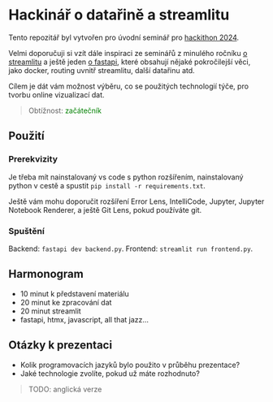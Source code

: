# Hackinář o datařině a streamlitu

Tento repozitář byl vytvořen pro úvodní seminář pro [hackithon 2024](https://hackithon.ujep.cz/).

Velmi doporučuji si vzít dále inspiraci ze seminářů z minulého ročníku [o streamlitu](https://github.com/nexovec/streamlit-workshop) a ještě jeden [o fastapi](https://github.com/nexovec/fastapi-workshop), které obsahují nějaké pokročilejší věci, jako docker, routing uvnitř streamlitu, další datařinu atd.

Cílem je dát vám možnost výběru, co se použitých technologií týče, pro tvorbu online vizualizací dat.

> Obtížnost: <span style='color: green;'>začátečník</span>

## Použití

### Prerekvizity

Je třeba mít nainstalovaný vs code s python rozšířením, nainstalovaný python v cestě a spustit `pip install -r requirements.txt`.

Ještě vám mohu doporučit rozšíření Error Lens, IntelliCode, Jupyter, Jupyter Notebook Renderer, a ještě Git Lens, pokud používáte git.

### Spuštění

Backend: `fastapi dev backend.py`.
Frontend: `streamlit run frontend.py`.

## Harmonogram

- 10 minut k představení materiálu
- 20 minut ke zpracování dat
- 20 minut streamlit
- fastapi, htmx, javascript, all that jazz...

## Otázky k prezentaci

- Kolik programovacích jazyků bylo použito v průběhu prezentace?
- Jaké technologie zvolíte, pokud už máte rozhodnuto?

> TODO: anglická verze
